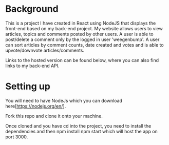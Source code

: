 # Background

This is a project I have created in React using NodeJS that displays the front-end based on my back-end project. My website allows users to view articles, topics and comments posted by other users. A user is able to post/delete a comment only by the logged in user 'weegenbump'. A user can sort articles by comment counts, date created and votes and is able to upvote/downvote articles/comments. 

Links to the hosted version can be found below, where you can also find links to my back-end API.

# Setting up

You will need to have NodeJs which you can download here[https://nodejs.org/en/]. 

Fork this repo and clone it onto your machine.

Once cloned and you have cd into the project, you need to install the dependencies and then npm install npm start which will host the app on port 3000.




